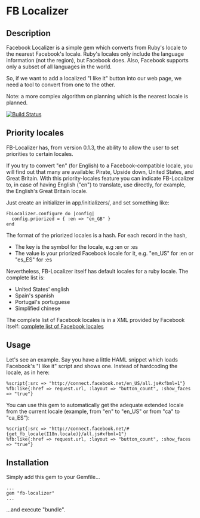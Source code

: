 FB Localizer
======

Description
-----------

Facebook Localizer is a simple gem which converts from Ruby's locale to the
nearest Facebook's locale. Ruby's locales only include the language
information (not the region), but Facebook does. Also, Facebook supports only a subset of all languages in the world.

So, if we want to add a localized "I like it" button into our web page, we need a tool to convert from one to the other.

Note: a more complex algorithm on planning which is the nearest locale
is planned.

[![Build Status](https://secure.travis-ci.org/albertbellonch/fb-localizer.png)](http://travis-ci.org/albertbellonch/fb-localizer)

Priority locales
----------------

FB-Localizer has, from version 0.1.3, the ability to allow the user to
set priorities to certain locales.

If you try to convert "en" (for English) to a Facebook-compatible locale, you will find out that many are available: Pirate, Upside down, United States, and Great Britain. With this priority-locales feature you can indicate FB-Localizer to, in case of having English ("en") to translate, use directly, for example, the English's Great Britain locale.

Just create an initializer in app/initializers/, and set something like:

    FbLocalizer.configure do |config|
      config.priorized = { :en => "en_GB" }
    end

The format of the priorized locales is a hash. For each record in the hash,

* The key is the symbol for the locale, e.g :en or :es
* The value is your priorized Facebook locale for it, e.g. "en_US" for :en or "es_ES" for :es

Nevertheless, FB-Localizer itself has default locales for a ruby locale. The complete list is:

* United States' english
* Spain's spanish
* Portugal's portuguese
* Simplified chinese

The complete list of Facebook locales is in a XML provided by Facebook
itself: [complete list of Facebook locales](http://www.facebook.com/translations/FacebookLocales.xml)

Usage
-----

Let's see an example. Say you have a little HAML snippet which loads
Facebook's "I like it" script and shows one. Instead of hardcoding the
locale, as in here:

    %script{:src => "http://connect.facebook.net/en_US/all.js#xfbml=1"}
    %fb:like{:href => request.url, :layout => "button_count", :show_faces => "true"}

You can use this gem to automatically get the adequate extended locale from the
current locale (example, from "en" to "en_US" or from "ca" to "ca_ES"):

    %script{:src => "http://connect.facebook.net/#{get_fb_locale(I18n.locale)}/all.js#xfbml=1"}
    %fb:like{:href => request.url, :layout => "button_count", :show_faces => "true"}

Installation
------------

Simply add this gem to your Gemfile...

    ...
    gem "fb-localizer"
    ...

...and execute "bundle".
